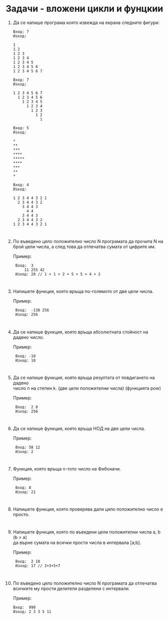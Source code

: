 # Задачи - вложени цикли и фунцкии

1. Да се напише програма която извежда на екрана следните фигури:<br>
    ```
    Вход: 7
    Изход:

    1
    1 2
    1 2 3
    1 2 3 4
    1 2 3 4 5
    1 2 3 4 5 6
    1 2 3 4 5 6 7
    ```
    ```
    Вход: 7
    Изход:

    1 2 3 4 5 6 7
      1 2 3 4 5 6
        1 2 3 4 5
          1 2 3 4
            1 2 3
              1 2
                1
    ```
    ```
    Вход: 5
    Изход: 

    * 
    ** 
    *** 
    **** 
    ***** 
    **** 
    *** 
    ** 
    *
    ```
    ```
    Вход: 4
    Изход:

    1 2 3 4 4 3 2 1
      2 3 4 4 3 2
        3 4 4 3
          4 4
        3 4 4 3
      2 3 4 4 3 2
    1 2 3 4 4 3 2 1
    ```
# 

2. По въведено цяло положително число N програмата да прочита N на брой
цели числа, а след това да отпечатва сумата от цифрите им.

    Пример:

        Вход:  3
            11 255 42
        Изход: 20 // 1 + 1 + 2 + 5 + 5 + 4 + 2
# 
3. Напишете функция, която връща по-голямото от две цели числа.

    Пример:

        Вход:  -138 256
        Изход: 256
# 

4. Да се напише функция, която връща абсолютната стойност на дадено число.

    Пример:

        Вход: -10
        Изход: 10
# 

5. Да се напише функция, която връща резултата от повдигането на дадено<br>
число n на степен k. (две цели положителни числа) (функцията pow)

    Пример:

        Вход:  2 8
        Изход: 256
# 

6. Да се напише функция, която връща НОД на две цели числа.

    Пример:

        Вход: 58 12 
        Изход: 2
# 

7. Функция, която връща n-тото число на Фибоначи.

    Пример:

        Вход: 8 
        Изход: 21
# 

8. Напишете функция, която проверява дали цяло положително число е просто.
# 

9. Напишете функция, която по въведени цели положителни числа a, b (b > a)<br> 
да върне сумата на всички прости числа в интервала [a;b].

    Пример:
        
        Вход:  2 10
        Изход: 17 // 2+3+5+7
# 

10. По въведено цяло положително число N програмата да отпечатва всичките
му прости делители разделени с интервали.

    Пример:

        Вход:  990
        Изход: 2 3 3 5 11
